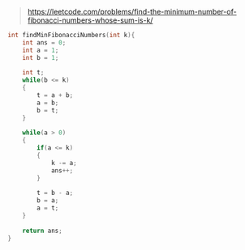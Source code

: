 > https://leetcode.com/problems/find-the-minimum-number-of-fibonacci-numbers-whose-sum-is-k/

``` c
int findMinFibonacciNumbers(int k){
    int ans = 0;
    int a = 1;
    int b = 1;
    
    int t;
    while(b <= k)
    {
        t = a + b;
        a = b;
        b = t;
    }
    
    while(a > 0)
    {
        if(a <= k)
        {
            k -= a;
            ans++;
        }
        
        t = b - a;
        b = a;
        a = t;
    }
    
    return ans;
}
```